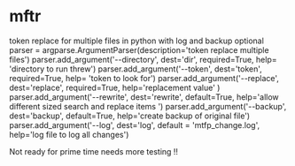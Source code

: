 # mftr
token replace for multiple files in python with log and backup optional 
parser = argparse.ArgumentParser(description='token replace multiple files')
    parser.add_argument('--directory', dest='dir',  required=True,  help= 'directory to run threw')
    parser.add_argument('--token',  dest='token', required=True, help= 'token to look for')
    parser.add_argument('--replace', dest='replace', required=True, help='replacement value' )
    parser.add_argument('--rewrite', dest='rewrite', default=True, help='allow different sized search and replace items ')
    parser.add_argument('--backup', dest='backup', default=True,  help='create backup of original file')
    parser.add_argument('--log', dest='log', default = 'mtfp_change.log',  help='log file to log all changes')

Not ready for prime time needs more testing !!
